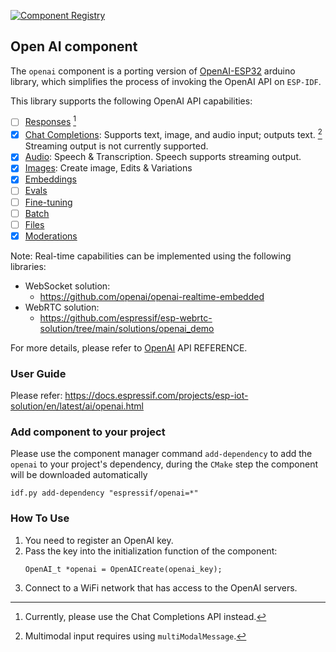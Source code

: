 [![Component Registry](https://components.espressif.com/components/espressif/openai/badge.svg)](https://components.espressif.com/components/espressif/openai)

## Open AI component

The `openai` component is a porting version of [OpenAI-ESP32](https://github.com/me-no-dev/OpenAI-ESP32) arduino library, which simplifies the process of invoking the OpenAI API on `ESP-IDF`.

This library supports the following OpenAI API capabilities:
- [ ] [Responses](https://platform.openai.com/docs/api-reference/responses) [^1]
- [x] [Chat Completions](https://platform.openai.com/docs/api-reference/chat): Supports text, image, and audio input; outputs text. [^2] Streaming output is not currently supported.
- [x] [Audio](https://platform.openai.com/docs/api-reference/audio): Speech & Transcription. Speech supports streaming output.
- [x] [Images](https://platform.openai.com/docs/api-reference/images): Create image, Edits & Variations
- [x] [Embeddings](https://platform.openai.com/docs/api-reference/embeddings)
- [ ] [Evals](https://platform.openai.com/docs/api-reference/evals)
- [ ] [Fine-tuning](https://platform.openai.com/docs/api-reference/fine-tuning)
- [ ] [Batch](https://platform.openai.com/docs/api-reference/batch)
- [ ] [Files](https://platform.openai.com/docs/api-reference/files)
- [x] [Moderations](https://platform.openai.com/docs/api-reference/moderations)

Note: Real-time capabilities can be implemented using the following libraries:
- WebSocket solution:
  - https://github.com/openai/openai-realtime-embedded
- WebRTC solution:
  - https://github.com/espressif/esp-webrtc-solution/tree/main/solutions/openai_demo

[^1]: Currently, please use the Chat Completions API instead.
[^2]: Multimodal input requires using `multiModalMessage`.

For more details, please refer to [OpenAI](https://platform.openai.com/docs/api-reference) API REFERENCE.

### User Guide

Please refer: https://docs.espressif.com/projects/esp-iot-solution/en/latest/ai/openai.html

### Add component to your project

Please use the component manager command `add-dependency` to add the `openai` to your project's dependency, during the `CMake` step the component will be downloaded automatically

```
idf.py add-dependency "espressif/openai=*"
```

### How To Use

1. You need to register an OpenAI key.
2. Pass the key into the initialization function of the component:
    ```
    OpenAI_t *openai = OpenAICreate(openai_key);
    ```
3. Connect to a WiFi network that has access to the OpenAI servers.